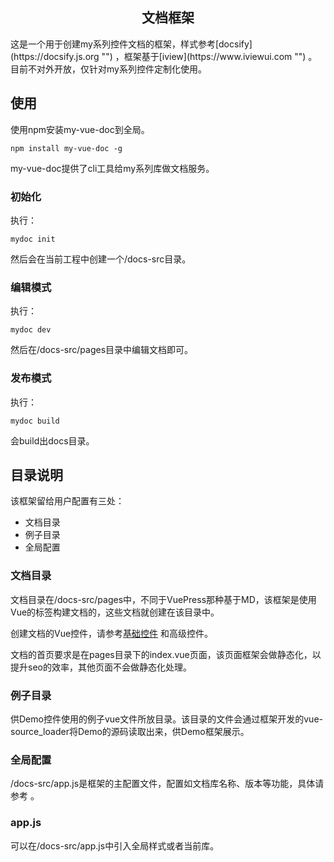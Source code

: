 <h2 align="center">文档框架</h2>
这是一个用于创建my系列控件文档的框架，样式参考[docsify](https://docsify.js.org "")  ，框架基于[iview](https://www.iviewui.com "")  。目前不对外开放，仅针对my系列控件定制化使用。


## 使用

使用npm安装my-vue-doc到全局。

```shell
npm install my-vue-doc -g
```

my-vue-doc提供了cli工具给my系列库做文档服务。


### 初始化

执行：

```shell
mydoc init
```

然后会在当前工程中创建一个/docs-src目录。



### 编辑模式

执行：

```shell
mydoc dev
```

然后在/docs-src/pages目录中编辑文档即可。



### 发布模式

执行：

```shell
mydoc build
```

会build出docs目录。




## 目录说明

该框架留给用户配置有三处：

*   文档目录
*   例子目录
*   全局配置

### 文档目录

文档目录在/docs-src/pages中，不同于VuePress那种基于MD，该框架是使用Vue的标签构建文档的，这些文档就创建在该目录中。


创建文档的Vue控件，请参考[基础控件](https://laden666666.github.io/my-vue-doc/#/Base "")  和高级控件。


文档的首页要求是在pages目录下的index.vue页面，该页面框架会做静态化，以提升seo的效率，其他页面不会做静态化处理。



### 例子目录

供Demo控件使用的例子vue文件所放目录。该目录的文件会通过框架开发的vue-source_loader将Demo的源码读取出来，供Demo框架展示。



### 全局配置

/docs-src/app.js是框架的主配置文件，配置如文档库名称、版本等功能，具体请参考[](https://laden666666.github.io/my-vue-doc/#/AppConfig "")  。



### app.js

可以在/docs-src/app.js中引入全局样式或者当前库。



